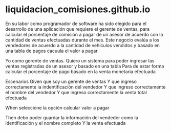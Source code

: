 # liquidacion_comisiones.github.io
En su labor como programador de software ha sido elegido para el desarrollo de una aplicación que
requiere el gerente de ventas, para calcular el porcentaje de comisión a pagar de un 
asesor de acuerdo con la cantidad de ventas efectuadas durante el mes. Este negocio evalúa a los
vendedores de acuerdo a la cantidad de vehículos vendidos y basado en una tabla de pagos cacuula el valor a pagar




Yo como gerente de ventas.
Quiero un sistema para poder ingresar las ventas registradas de un asesor y basado en una tabla 
Para de estar forma calcular el porcentaje de pago basado en la venta monetaria efectuada

Escenarios
Given que soy un gerente de ventas
Y que ingreso correctamente la indentificación del vendedor
Y que ingreso correctamente el nombre del vendedor
Y que ingreso correctamente la venta total efectuada

When seleccione la opción calcular valor a pagar 

Then debo poder guardar la información del vendedor como la identificación y el nombre completo 
Y la venta efectuada
